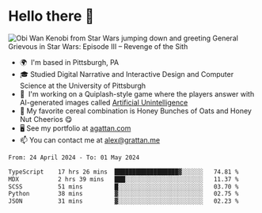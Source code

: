 <!--
**GameDog9988/GameDog9988** is a ✨ _special_ ✨ repository because its `README.md` (this file) appears on your GitHub profile.

Here are some ideas to get you started:

- 🔭 I’m currently working on ...
- 🌱 I’m currently learning ...
- 👯 I’m looking to collaborate on ...
- 🤔 I’m looking for help with ...
- 💬 Ask me about ...
- 📫 How to reach me: ...
- 😄 Pronouns: ...
- ⚡ Fun fact: ...
-->



Hello there 👋
==================================

![Obi Wan Kenobi from Star Wars jumping down and greeting General Grievous in Star Wars: Episode III – Revenge of the Sith](https://github.com/agrattan0820/agrattan0820/assets/51346343/689e56eb-29be-46a5-a079-28ea727b5f7e)


- 🌍  I'm based in Pittsburgh, PA
- 🎓  Studied Digital Narrative and Interactive Design and Computer Science at the University of Pittsburgh
- 👾  I'm working on a Quiplash-style game where the players answer with AI-generated images called [Artificial Unintelligence](https://github.com/agrattan0820/artificial-unintelligence)
- 🥣  My favorite cereal combination is Honey Bunches of Oats and Honey Nut Cheerios 😋
- 🖥️  See my portfolio at [agattan.com](http://agrattan.com/)
- 📫  You can contact me at [alex@grattan.me](mailto:alex@grattan.me)

<!--START_SECTION:waka-->

```txt
From: 24 April 2024 - To: 01 May 2024

TypeScript    17 hrs 26 mins  ██████████████████▓░░░░░░   74.81 %
MDX           2 hrs 39 mins   ███░░░░░░░░░░░░░░░░░░░░░░   11.37 %
SCSS          51 mins         █░░░░░░░░░░░░░░░░░░░░░░░░   03.70 %
Python        38 mins         ▓░░░░░░░░░░░░░░░░░░░░░░░░   02.75 %
JSON          31 mins         ▓░░░░░░░░░░░░░░░░░░░░░░░░   02.23 %
```

<!--END_SECTION:waka-->
